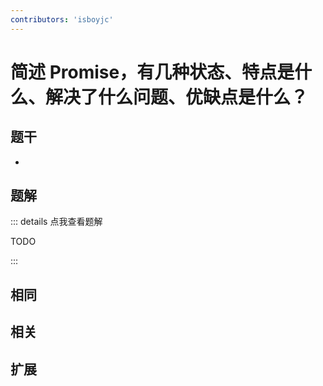 ```yaml
---
contributors: 'isboyjc'
---
```


# 简述 Promise，有几种状态、特点是什么、解决了什么问题、优缺点是什么？


## 题干

- 



## 题解

::: details 点我查看题解

  TODO

:::



## 相同


## 相关


## 扩展

